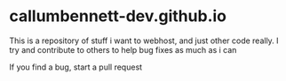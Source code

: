 # callumbennett-dev.github.io

This is a repository of stuff i want to webhost, and just other code really.
I try and contribute to others to help bug fixes as much as i can

If you find a bug, start a pull request